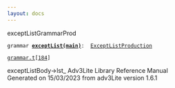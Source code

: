 ```yaml
---
layout: docs
---
```

<span class="title">exceptList</span><span class="type">GrammarProd</span>

`grammar `**[`exceptList(main)`](../object/exceptList(main).html)**` :   `[`ExceptListProduction`](../object/ExceptListProduction.html)

[`grammar.t`](../file/grammar.t.html)`[`[`184`](../source/grammar.t.html#184)`]`



exceptListBody-\>lst\_
Adv3Lite Library Reference Manual  
Generated on 15/03/2023 from adv3Lite version 1.6.1


